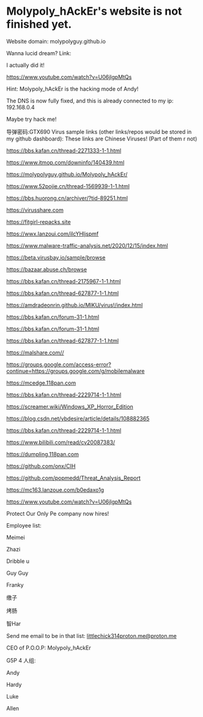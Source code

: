 # Molypoly_hAckEr's website is not finished yet.

Website domain: molypolyguy.github.io

Wanna lucid dream? Link:

I actually did it!

https://www.youtube.com/watch?v=U06jlgpMtQs

Hint: Molypoly_hAckEr is the hacking mode of Andy!

The DNS is now fully fixed, and this is already connected to my ip: 192.168.0.4

Maybe try hack me!

导弹密码:GTX690 Virus sample links (other links/repos would be stored in my github dashboard):
These links are Chinese Viruses! (Part of them r not)

https://bbs.kafan.cn/thread-2271333-1-1.html

https://www.itmop.com/downinfo/140439.html

https://molypolyguy.github.io/Molypoly_hAckEr/

https://www.52pojie.cn/thread-1569939-1-1.html

https://bbs.huorong.cn/archiver/?tid-89251.html

https://virusshare.com

https://fitgirl-repacks.site

https://wwx.lanzoui.com/iIcYHljspmf

https://www.malware-traffic-analysis.net/2020/12/15/index.html

https://beta.virusbay.io/sample/browse

https://bazaar.abuse.ch/browse

https://bbs.kafan.cn/thread-2175967-1-1.html

https://bbs.kafan.cn/thread-627877-1-1.html

https://amdradeonrin.github.io/MIKU/virus!/index.html

https://bbs.kafan.cn/forum-31-1.html

https://bbs.kafan.cn/forum-31-1.html

https://bbs.kafan.cn/thread-627877-1-1.html

https://malshare.com//

https://groups.google.com/access-error?continue=https://groups.google.com/g/mobilemalware

https://mcedge.118pan.com

https://bbs.kafan.cn/thread-2229714-1-1.html

https://screamer.wiki/Windows_XP_Horror_Edition

https://blog.csdn.net/ybdesire/article/details/108882365

https://bbs.kafan.cn/thread-2229714-1-1.html

https://www.bilibili.com/read/cv20087383/

https://dumpling.118pan.com

https://github.com/onx/CIH

https://github.com/popmedd/Threat_Analysis_Report

https://mc163.lanzoue.com/b0edaxo1g

https://www.youtube.com/watch?v=U06jlgpMtQs

Protect Our Only Pe company now hires!

Employee list:

Meimei

Zhazi

Dribble u

Guy Guy

Franky

缴子

烤肠

智Har

Send me email to be in that list: littlechick314proton.me@proton.me

CEO of P.O.O.P: Molypoly_hAckEr


G5P 4 人组:

Andy

Hardy

Luke

Allen


